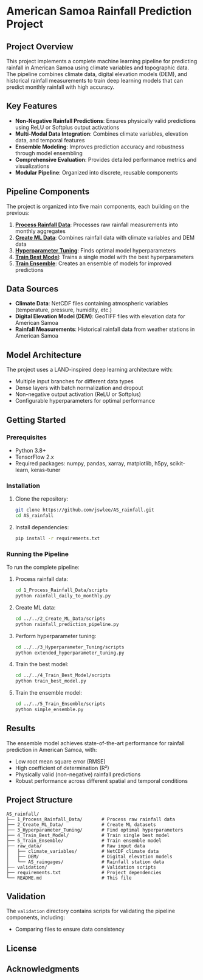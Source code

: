 # American Samoa Rainfall Prediction Project

## Project Overview
This project implements a complete machine learning pipeline for predicting rainfall in American Samoa using climate variables and topographic data. The pipeline combines climate data, digital elevation models (DEM), and historical rainfall measurements to train deep learning models that can predict monthly rainfall with high accuracy.

## Key Features
- **Non-Negative Rainfall Predictions**: Ensures physically valid predictions using ReLU or Softplus output activations
- **Multi-Modal Data Integration**: Combines climate variables, elevation data, and temporal features
- **Ensemble Modeling**: Improves prediction accuracy and robustness through model ensembling
- **Comprehensive Evaluation**: Provides detailed performance metrics and visualizations
- **Modular Pipeline**: Organized into discrete, reusable components

## Pipeline Components
The project is organized into five main components, each building on the previous:

1. **[Process Rainfall Data](./1_Process_Rainfall_Data/README.md)**: Processes raw rainfall measurements into monthly aggregates
2. **[Create ML Data](./2_Create_ML_Data/README.md)**: Combines rainfall data with climate variables and DEM data
3. **[Hyperparameter Tuning](./3_Hyperparameter_Tuning/README.md)**: Finds optimal model hyperparameters
4. **[Train Best Model](./4_Train_Best_Model/README.md)**: Trains a single model with the best hyperparameters
5. **[Train Ensemble](./5_Train_Ensemble/README.md)**: Creates an ensemble of models for improved predictions

## Data Sources
- **Climate Data**: NetCDF files containing atmospheric variables (temperature, pressure, humidity, etc.)
- **Digital Elevation Model (DEM)**: GeoTIFF files with elevation data for American Samoa
- **Rainfall Measurements**: Historical rainfall data from weather stations in American Samoa

## Model Architecture
The project uses a LAND-inspired deep learning architecture with:
- Multiple input branches for different data types
- Dense layers with batch normalization and dropout
- Non-negative output activation (ReLU or Softplus)
- Configurable hyperparameters for optimal performance

## Getting Started

### Prerequisites
- Python 3.8+
- TensorFlow 2.x
- Required packages: numpy, pandas, xarray, matplotlib, h5py, scikit-learn, keras-tuner

### Installation
1. Clone the repository:
   ```bash
   git clone https://github.com/jswlee/AS_rainfall.git
   cd AS_rainfall
   ```

2. Install dependencies:
   ```bash
   pip install -r requirements.txt
   ```

### Running the Pipeline
To run the complete pipeline:

1. Process rainfall data:
   ```bash
   cd 1_Process_Rainfall_Data/scripts
   python rainfall_daily_to_monthly.py
   ```

2. Create ML data:
   ```bash
   cd ../../2_Create_ML_Data/scripts
   python rainfall_prediction_pipeline.py
   ```

3. Perform hyperparameter tuning:
   ```bash
   cd ../../3_Hyperparameter_Tuning/scripts
   python extended_hyperparameter_tuning.py
   ```

4. Train the best model:
   ```bash
   cd ../../4_Train_Best_Model/scripts
   python train_best_model.py
   ```

5. Train the ensemble model:
   ```bash
   cd ../../5_Train_Ensemble/scripts
   python simple_ensemble.py
   ```

## Results
The ensemble model achieves state-of-the-art performance for rainfall prediction in American Samoa, with:
- Low root mean square error (RMSE)
- High coefficient of determination (R²)
- Physically valid (non-negative) rainfall predictions
- Robust performance across different spatial and temporal conditions

## Project Structure
```
AS_rainfall/
├── 1_Process_Rainfall_Data/       # Process raw rainfall data
├── 2_Create_ML_Data/              # Create ML datasets
├── 3_Hyperparameter_Tuning/       # Find optimal hyperparameters
├── 4_Train_Best_Model/            # Train single best model
├── 5_Train_Ensemble/              # Train ensemble model
├── raw_data/                      # Raw input data
│   ├── climate_variables/         # NetCDF climate data
│   ├── DEM/                       # Digital elevation models
│   └── AS_raingages/              # Rainfall station data
├── validation/                    # Validation scripts
├── requirements.txt               # Project dependencies
└── README.md                      # This file
```

## Validation
The `validation` directory contains scripts for validating the pipeline components, including:
- Comparing files to ensure data consistency

## License


## Acknowledgments

